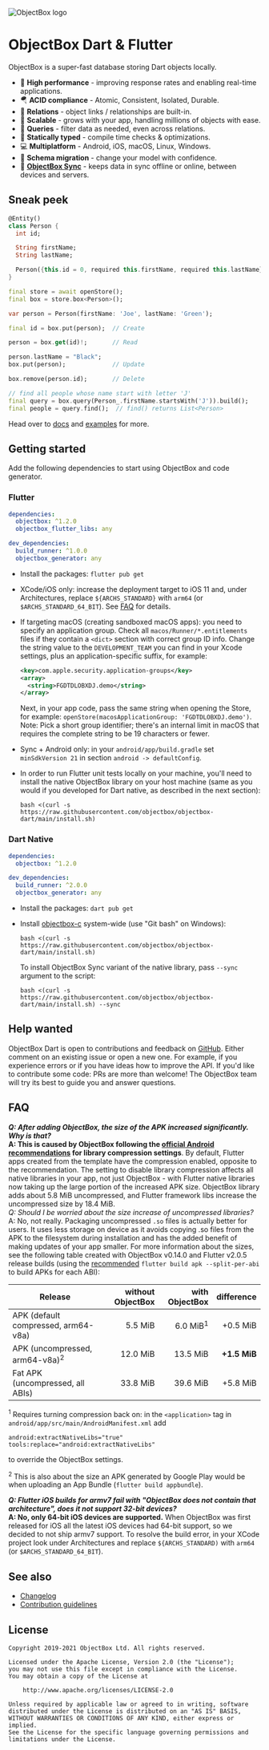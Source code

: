 ![ObjectBox logo](https://raw.githubusercontent.com/objectbox/objectbox-java/master/logo.png)

ObjectBox Dart & Flutter
==========================

ObjectBox is a super-fast database storing Dart objects locally.

* 🏁 **High performance** - improving response rates and enabling real-time applications.
* 🪂 **ACID compliance** - Atomic, Consistent, Isolated, Durable.
* 🔗 **Relations** - object links / relationships are built-in.
* 🌱 **Scalable** - grows with your app, handling millions of objects with ease.
* 💐 **Queries** - filter data as needed, even across relations.
* 🦮 **Statically typed** - compile time checks & optimizations.
* 💻 **Multiplatform** - Android, iOS, macOS, Linux, Windows.
* 📃 **Schema migration** - change your model with confidence.
* 👥 [**ObjectBox Sync**](https://objectbox.io/sync/) - keeps data in sync offline or online, between devices and servers.

## Sneak peek

```dart
@Entity()
class Person {
  int id;

  String firstName;
  String lastName;

  Person({this.id = 0, required this.firstName, required this.lastName});
}

final store = await openStore(); 
final box = store.box<Person>();

var person = Person(firstName: 'Joe', lastName: 'Green');

final id = box.put(person);  // Create

person = box.get(id)!;       // Read

person.lastName = "Black";
box.put(person);             // Update

box.remove(person.id);       // Delete

// find all people whose name start with letter 'J'
final query = box.query(Person_.firstName.startsWith('J')).build();
final people = query.find();  // find() returns List<Person>
```

Head over to [docs](https://docs.objectbox.io/getting-started) and [examples](example/README.md) for more.

Getting started
---------------

Add the following dependencies to start using ObjectBox and code generator.

### Flutter 

```yaml
dependencies:
  objectbox: ^1.2.0
  objectbox_flutter_libs: any

dev_dependencies:
  build_runner: ^1.0.0
  objectbox_generator: any
```

* Install the packages: `flutter pub get`
* XCode/iOS only: increase the deployment target to iOS 11 and, under Architectures, replace `${ARCHS_STANDARD}` with `arm64` (or `$ARCHS_STANDARD_64_BIT`). See [FAQ](#faq) for details.
* If targeting macOS (creating sandboxed macOS apps): you need to specify an application group.
  Check all `macos/Runner/*.entitlements` files if they contain a `<dict>` section with correct group ID info. 
  Change the string value to the `DEVELOPMENT_TEAM` you can find in your Xcode settings, plus an application-specific suffix, for example: 
  
  ```xml
  <key>com.apple.security.application-groups</key>
  <array>
    <string>FGDTDLOBXDJ.demo</string>
  </array>
  ```
  
  Next, in your app code, pass the same string when opening the Store, for example: `openStore(macosApplicationGroup: 'FGDTDLOBXDJ.demo')`.  
  Note: Pick a short group identifier; there's an internal limit in macOS that requires the complete string to be 
  19 characters or fewer.
* Sync + Android only: in your `android/app/build.gradle` set `minSdkVersion 21` in section `android -> defaultConfig`. 
* In order to run Flutter unit tests locally on your machine, you'll need to install the native ObjectBox library on 
  your host machine (same as you would if you developed for Dart native, as described in the next section):

  ```shell script
  bash <(curl -s https://raw.githubusercontent.com/objectbox/objectbox-dart/main/install.sh)
  ```

### Dart Native

```yaml
dependencies:
  objectbox: ^1.2.0

dev_dependencies:
  build_runner: ^2.0.0
  objectbox_generator: any
```

* Install the packages: `dart pub get`
* Install [objectbox-c](https://github.com/objectbox/objectbox-c) system-wide (use "Git bash" on Windows):

  ```shell script
  bash <(curl -s https://raw.githubusercontent.com/objectbox/objectbox-dart/main/install.sh)
  ```
  
  To install ObjectBox Sync variant of the native library, pass `--sync` argument to the script:
  
  ```shell script
  bash <(curl -s https://raw.githubusercontent.com/objectbox/objectbox-dart/main/install.sh) --sync
  ```

Help wanted
-----------

ObjectBox Dart is open to contributions and feedback on [GitHub](https://github.com/objectbox/objectbox-dart/issues).
Either comment on an existing issue or open a new one. For example, if you experience errors or if you have ideas how to
improve the API. If you'd like to contribute some code: PRs are more than welcome! The ObjectBox team will try its best 
to guide you and answer questions.

FAQ
---

_**Q: After adding ObjectBox, the size of the APK increased significantly. Why is that?**_  
**A: This is caused by ObjectBox following
the [official Android recommendations](https://developer.android.com/topic/performance/reduce-apk-size#extract-false)
for library compression settings**. By default, Flutter apps created from the template have the compression enabled,
opposite to the recommendation. The setting to disable library compression affects all native libraries in your app, not
just ObjectBox - with Flutter native libraries now taking up the large portion of the increased APK size. ObjectBox
library adds about 5.8 MiB uncompressed, and Flutter framework libs increase the uncompressed size by 18.4 MiB.  
_Q: Should I be worried about the size increase of uncompressed libraries?_  
A: No, not really. Packaging uncompressed `.so` files is actually better for users. It uses less storage on device as it
avoids copying .so files from the APK to the filesystem during installation and has the added benefit of making updates
of your app smaller. For more information about the sizes, see the following table created with 
ObjectBox v0.14.0 and Flutter v2.0.5 release builds (using the [recommended](https://flutter.dev/docs/deployment/android#build-an-apk)
`flutter build apk --split-per-abi` to build APKs for each ABI):

| Release                                   | without ObjectBox |            with ObjectBox |    difference |
| ----------------------------------------- | ----------------: | ------------------------: | ------------: |
| APK (default compressed, arm64-v8a)       |           5.5 MiB |       6.0 MiB<sup>1</sup> |      +0.5 MiB |
| APK (uncompressed, arm64-v8a)<sup>2</sup> |          12.0 MiB |                  13.5 MiB |  **+1.5 MiB** |
| Fat APK (uncompressed, all ABIs)          |          33.8 MiB |                  39.6 MiB |      +5.8 MiB |

<sup>1</sup> Requires turning compression back on: in the `<application>` tag in `android/app/src/main/AndroidManifest.xml` add
```
android:extractNativeLibs="true"
tools:replace="android:extractNativeLibs"
```
to override the ObjectBox settings.

<sup>2</sup> This is also about the size an APK generated by Google Play would be when uploading an App Bundle (`flutter build appbundle`).

_**Q: Flutter iOS builds for armv7 fail with "ObjectBox does not contain that architecture", does it not support 32-bit devices?**_  
**A: No, only 64-bit iOS devices are supported.** When ObjectBox was first released for iOS all the latest iOS devices had 64-bit support,
so we decided to not ship armv7 support. To resolve the build error, in your XCode project
look under Architectures and replace `${ARCHS_STANDARD)` with `arm64` (or `$ARCHS_STANDARD_64_BIT`).

See also
---------

* [Changelog](CHANGELOG.md)
* [Contribution guidelines](../CONTRIBUTING.md)

License
-------

```text
Copyright 2019-2021 ObjectBox Ltd. All rights reserved.

Licensed under the Apache License, Version 2.0 (the "License");
you may not use this file except in compliance with the License.
You may obtain a copy of the License at

    http://www.apache.org/licenses/LICENSE-2.0

Unless required by applicable law or agreed to in writing, software
distributed under the License is distributed on an "AS IS" BASIS,
WITHOUT WARRANTIES OR CONDITIONS OF ANY KIND, either express or implied.
See the License for the specific language governing permissions and
limitations under the License.
```

